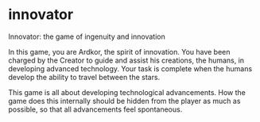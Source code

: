 # innovator
Innovator: the game of ingenuity and innovation

In this game, you are Ardkor, the spirit of innovation. You have been charged by the Creator to guide and assist his creations, the humans, in developing advanced technology. Your task is complete when the humans develop the ability to travel between the stars.

This game is all about developing technological advancements. How the game does this internally should be hidden from the player as much as possible, so that all advancements feel spontaneous.
